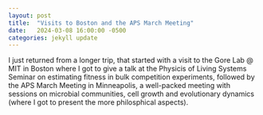 ```yaml
---
layout: post
title:  "Visits to Boston and the APS March Meeting"
date:   2024-03-08 16:00:00 -0500
categories: jekyll update
---
```


I just returned from a longer trip, that started with a visit to  the Gore Lab @ MIT in Boston where I got to give a talk at the Physicis of Living Systems Seminar on estimating fitness in bulk competition experiments, followed by the APS March Meeting in Minneapolis, a well-packed meeting with sessions on microbial communities, cell growth and evolutionary dynamics (where I got to present the more philosphical aspects).

